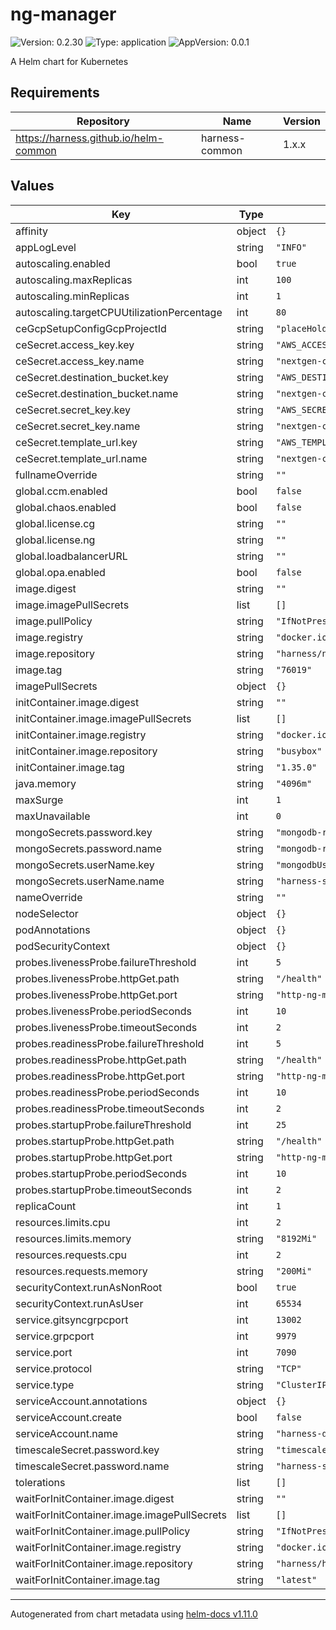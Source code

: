 # ng-manager

![Version: 0.2.30](https://img.shields.io/badge/Version-0.2.30-informational?style=flat-square) ![Type: application](https://img.shields.io/badge/Type-application-informational?style=flat-square) ![AppVersion: 0.0.1](https://img.shields.io/badge/AppVersion-0.0.1-informational?style=flat-square)

A Helm chart for Kubernetes

## Requirements

| Repository | Name | Version |
|------------|------|---------|
| https://harness.github.io/helm-common | harness-common | 1.x.x |

## Values

| Key | Type | Default | Description |
|-----|------|---------|-------------|
| affinity | object | `{}` |  |
| appLogLevel | string | `"INFO"` |  |
| autoscaling.enabled | bool | `true` |  |
| autoscaling.maxReplicas | int | `100` |  |
| autoscaling.minReplicas | int | `1` |  |
| autoscaling.targetCPUUtilizationPercentage | int | `80` |  |
| ceGcpSetupConfigGcpProjectId | string | `"placeHolderGcpProjectId"` |  |
| ceSecret.access_key.key | string | `"AWS_ACCESS_KEY"` |  |
| ceSecret.access_key.name | string | `"nextgen-ce"` |  |
| ceSecret.destination_bucket.key | string | `"AWS_DESTINATION_BUCKET"` |  |
| ceSecret.destination_bucket.name | string | `"nextgen-ce"` |  |
| ceSecret.secret_key.key | string | `"AWS_SECRET_KEY"` |  |
| ceSecret.secret_key.name | string | `"nextgen-ce"` |  |
| ceSecret.template_url.key | string | `"AWS_TEMPLATE_LINK"` |  |
| ceSecret.template_url.name | string | `"nextgen-ce"` |  |
| fullnameOverride | string | `""` |  |
| global.ccm.enabled | bool | `false` |  |
| global.chaos.enabled | bool | `false` |  |
| global.license.cg | string | `""` |  |
| global.license.ng | string | `""` |  |
| global.loadbalancerURL | string | `""` |  |
| global.opa.enabled | bool | `false` |  |
| image.digest | string | `""` |  |
| image.imagePullSecrets | list | `[]` |  |
| image.pullPolicy | string | `"IfNotPresent"` |  |
| image.registry | string | `"docker.io"` |  |
| image.repository | string | `"harness/ng-manager-signed"` |  |
| image.tag | string | `"76019"` |  |
| imagePullSecrets | object | `{}` |  |
| initContainer.image.digest | string | `""` |  |
| initContainer.image.imagePullSecrets | list | `[]` |  |
| initContainer.image.registry | string | `"docker.io"` |  |
| initContainer.image.repository | string | `"busybox"` |  |
| initContainer.image.tag | string | `"1.35.0"` |  |
| java.memory | string | `"4096m"` |  |
| maxSurge | int | `1` |  |
| maxUnavailable | int | `0` |  |
| mongoSecrets.password.key | string | `"mongodb-root-password"` |  |
| mongoSecrets.password.name | string | `"mongodb-replicaset-chart"` |  |
| mongoSecrets.userName.key | string | `"mongodbUsername"` |  |
| mongoSecrets.userName.name | string | `"harness-secrets"` |  |
| nameOverride | string | `""` |  |
| nodeSelector | object | `{}` |  |
| podAnnotations | object | `{}` |  |
| podSecurityContext | object | `{}` |  |
| probes.livenessProbe.failureThreshold | int | `5` |  |
| probes.livenessProbe.httpGet.path | string | `"/health"` |  |
| probes.livenessProbe.httpGet.port | string | `"http-ng-manager"` |  |
| probes.livenessProbe.periodSeconds | int | `10` |  |
| probes.livenessProbe.timeoutSeconds | int | `2` |  |
| probes.readinessProbe.failureThreshold | int | `5` |  |
| probes.readinessProbe.httpGet.path | string | `"/health"` |  |
| probes.readinessProbe.httpGet.port | string | `"http-ng-manager"` |  |
| probes.readinessProbe.periodSeconds | int | `10` |  |
| probes.readinessProbe.timeoutSeconds | int | `2` |  |
| probes.startupProbe.failureThreshold | int | `25` |  |
| probes.startupProbe.httpGet.path | string | `"/health"` |  |
| probes.startupProbe.httpGet.port | string | `"http-ng-manager"` |  |
| probes.startupProbe.periodSeconds | int | `10` |  |
| probes.startupProbe.timeoutSeconds | int | `2` |  |
| replicaCount | int | `1` |  |
| resources.limits.cpu | int | `2` |  |
| resources.limits.memory | string | `"8192Mi"` |  |
| resources.requests.cpu | int | `2` |  |
| resources.requests.memory | string | `"200Mi"` |  |
| securityContext.runAsNonRoot | bool | `true` |  |
| securityContext.runAsUser | int | `65534` |  |
| service.gitsyncgrpcport | int | `13002` |  |
| service.grpcport | int | `9979` |  |
| service.port | int | `7090` |  |
| service.protocol | string | `"TCP"` |  |
| service.type | string | `"ClusterIP"` |  |
| serviceAccount.annotations | object | `{}` |  |
| serviceAccount.create | bool | `false` |  |
| serviceAccount.name | string | `"harness-default"` |  |
| timescaleSecret.password.key | string | `"timescaledbPostgresPassword"` |  |
| timescaleSecret.password.name | string | `"harness-secrets"` |  |
| tolerations | list | `[]` |  |
| waitForInitContainer.image.digest | string | `""` |  |
| waitForInitContainer.image.imagePullSecrets | list | `[]` |  |
| waitForInitContainer.image.pullPolicy | string | `"IfNotPresent"` |  |
| waitForInitContainer.image.registry | string | `"docker.io"` |  |
| waitForInitContainer.image.repository | string | `"harness/helm-init-container"` |  |
| waitForInitContainer.image.tag | string | `"latest"` |  |

----------------------------------------------
Autogenerated from chart metadata using [helm-docs v1.11.0](https://github.com/norwoodj/helm-docs/releases/v1.11.0)
